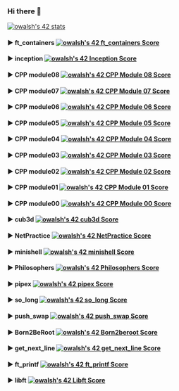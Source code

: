 ### Hi there 👋

<!--
**olivwalsh/olivwalsh** is a ✨ _special_ ✨ repository because its `README.md` (this file) appears on your GitHub profile.

Here are some ideas to get you started:

- 🔭 I’m currently working on ...
- 🌱 I’m currently learning ...
- 👯 I’m looking to collaborate on ...
- 🤔 I’m looking for help with ...
- 💬 Ask me about ...
- 📫 How to reach me: ...
- 😄 Pronouns: ...
- ⚡ Fun fact: ...
-->

<a href="https://github.com/JaeSeoKim/badge42"><img src="https://badge42.vercel.app/api/v2/clgc085vg000608m9nrufthif/stats?cursusId=21&coalitionId=45" alt="owalsh's 42 stats" /></a>


#### ► ft_containers    <a href="https://github.com/JaeSeoKim/badge42"><img src="https://badge42.vercel.app/api/v2/clgc085vg000608m9nrufthif/project/2990654" alt="owalsh's 42 ft_containers Score" /></a>

#### ► inception    <a href="https://github.com/JaeSeoKim/badge42"><img src="https://badge42.vercel.app/api/v2/clgc085vg000608m9nrufthif/project/2930626" alt="owalsh's 42 Inception Score" /></a>

#### ► CPP module08 <a href="https://github.com/JaeSeoKim/badge42"><img src="https://badge42.vercel.app/api/v2/clgc085vg000608m9nrufthif/project/2926097" alt="owalsh's 42 CPP Module 08 Score" /></a>

#### ► CPP module07 <a href="https://github.com/JaeSeoKim/badge42"><img src="https://badge42.vercel.app/api/v2/clgc085vg000608m9nrufthif/project/2925504" alt="owalsh's 42 CPP Module 07 Score" /></a>

#### ► CPP module06 <a href="https://github.com/JaeSeoKim/badge42"><img src="https://badge42.vercel.app/api/v2/clgc085vg000608m9nrufthif/project/2924916" alt="owalsh's 42 CPP Module 06 Score" /></a>

#### ► CPP module05 <a href="https://github.com/JaeSeoKim/badge42"><img src="https://badge42.vercel.app/api/v2/clgc085vg000608m9nrufthif/project/2924310" alt="owalsh's 42 CPP Module 05 Score" /></a>

#### ► CPP module04 <a href="https://github.com/JaeSeoKim/badge42"><img src="https://badge42.vercel.app/api/v2/clgc085vg000608m9nrufthif/project/2923114" alt="owalsh's 42 CPP Module 04 Score" /></a>

#### ► CPP module03 <a href="https://github.com/JaeSeoKim/badge42"><img src="https://badge42.vercel.app/api/v2/clgc085vg000608m9nrufthif/project/2918573" alt="owalsh's 42 CPP Module 03 Score" /></a>

#### ► CPP module02 <a href="https://github.com/JaeSeoKim/badge42"><img src="https://badge42.vercel.app/api/v2/clgc085vg000608m9nrufthif/project/2916996" alt="owalsh's 42 CPP Module 02 Score" /></a>

#### ► CPP module01 <a href="https://github.com/JaeSeoKim/badge42"><img src="https://badge42.vercel.app/api/v2/clgc085vg000608m9nrufthif/project/2915587" alt="owalsh's 42 CPP Module 01 Score" /></a>

#### ► CPP module00 <a href="https://github.com/JaeSeoKim/badge42"><img src="https://badge42.vercel.app/api/v2/clgc085vg000608m9nrufthif/project/2910915" alt="owalsh's 42 CPP Module 00 Score" /></a>

#### ► cub3d            <a href="https://github.com/JaeSeoKim/badge42"><img src="https://badge42.vercel.app/api/v2/clgc085vg000608m9nrufthif/project/2902679" alt="owalsh's 42 cub3d Score" /></a>

#### ► NetPractice  <a href="https://github.com/JaeSeoKim/badge42"><img src="https://badge42.vercel.app/api/v2/clgc085vg000608m9nrufthif/project/2841689" alt="owalsh's 42 NetPractice Score" /></a>

#### ► minishell    <a href="https://github.com/JaeSeoKim/badge42"><img src="https://badge42.vercel.app/api/v2/clgc085vg000608m9nrufthif/project/2824539" alt="owalsh's 42 minishell Score" /></a>

#### ► Philosophers <a href="https://github.com/JaeSeoKim/badge42"><img src="https://badge42.vercel.app/api/v2/clgc085vg000608m9nrufthif/project/2730900" alt="owalsh's 42 Philosophers Score" /></a>

#### ► pipex    <a href="https://github.com/JaeSeoKim/badge42"><img src="https://badge42.vercel.app/api/v2/clgc085vg000608m9nrufthif/project/2673029" alt="owalsh's 42 pipex Score" /></a>

#### ► so_long  <a href="https://github.com/JaeSeoKim/badge42"><img src="https://badge42.vercel.app/api/v2/clgc085vg000608m9nrufthif/project/2598756" alt="owalsh's 42 so_long Score" /></a>

#### ► push_swap <a href="https://github.com/JaeSeoKim/badge42"><img src="https://badge42.vercel.app/api/v2/clgc085vg000608m9nrufthif/project/2602807" alt="owalsh's 42 push_swap Score" /></a>

#### ► Born2BeRoot <a href="https://github.com/JaeSeoKim/badge42"><img src="https://badge42.vercel.app/api/v2/clgc085vg000608m9nrufthif/project/2594758" alt="owalsh's 42 Born2beroot Score" /></a>

#### ► get_next_line <a href="https://github.com/JaeSeoKim/badge42"><img src="https://badge42.vercel.app/api/v2/clgc085vg000608m9nrufthif/project/2587767" alt="owalsh's 42 get_next_line Score" /></a>

#### ► ft_printf <a href="https://github.com/JaeSeoKim/badge42"><img src="https://badge42.vercel.app/api/v2/clgc085vg000608m9nrufthif/project/2585972" alt="owalsh's 42 ft_printf Score" /></a>

#### ► libft <a href="https://github.com/JaeSeoKim/badge42"><img src="https://badge42.vercel.app/api/v2/clgc085vg000608m9nrufthif/project/2579744" alt="owalsh's 42 Libft Score" /></a>
